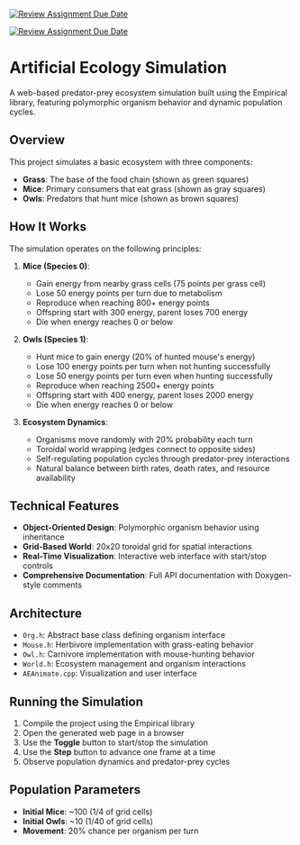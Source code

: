 [![Review Assignment Due Date](https://classroom.github.com/assets/deadline-readme-button-22041afd0340ce965d47ae6ef1cefeee28c7c493a6346c4f15d667ab976d596c.svg)](https://classroom.github.com/a/-GCLf3vW)

[![Review Assignment Due Date](https://classroom.github.com/assets/deadline-readme-button-22041afd0340ce965d47ae6ef1cefeee28c7c493a6346c4f15d667ab976d596c.svg)](https://classroom.github.com/a/-GCLf3vW)

# Artificial Ecology Simulation

A web-based predator-prey ecosystem simulation built using the Empirical library, featuring polymorphic organism behavior and dynamic population cycles.

## Overview

This project simulates a basic ecosystem with three components:
- **Grass**: The base of the food chain (shown as green squares)
- **Mice**: Primary consumers that eat grass (shown as gray squares)  
- **Owls**: Predators that hunt mice (shown as brown squares)

## How It Works

The simulation operates on the following principles:

1. **Mice (Species 0)**:
   - Gain energy from nearby grass cells (75 points per grass cell)
   - Lose 50 energy points per turn due to metabolism
   - Reproduce when reaching 800+ energy points
   - Offspring start with 300 energy, parent loses 700 energy
   - Die when energy reaches 0 or below

2. **Owls (Species 1)**:
   - Hunt mice to gain energy (20% of hunted mouse's energy)
   - Lose 100 energy points per turn when not hunting successfully
   - Lose 50 energy points per turn even when hunting successfully  
   - Reproduce when reaching 2500+ energy points
   - Offspring start with 400 energy, parent loses 2000 energy
   - Die when energy reaches 0 or below

3. **Ecosystem Dynamics**:
   - Organisms move randomly with 20% probability each turn
   - Toroidal world wrapping (edges connect to opposite sides)
   - Self-regulating population cycles through predator-prey interactions
   - Natural balance between birth rates, death rates, and resource availability

## Technical Features

- **Object-Oriented Design**: Polymorphic organism behavior using inheritance
- **Grid-Based World**: 20x20 toroidal grid for spatial interactions
- **Real-Time Visualization**: Interactive web interface with start/stop controls
- **Comprehensive Documentation**: Full API documentation with Doxygen-style comments

## Architecture

- `Org.h`: Abstract base class defining organism interface
- `Mouse.h`: Herbivore implementation with grass-eating behavior
- `Owl.h`: Carnivore implementation with mouse-hunting behavior  
- `World.h`: Ecosystem management and organism interactions
- `AEAnimate.cpp`: Visualization and user interface

## Running the Simulation

1. Compile the project using the Empirical library
2. Open the generated web page in a browser
3. Use the **Toggle** button to start/stop the simulation
4. Use the **Step** button to advance one frame at a time
5. Observe population dynamics and predator-prey cycles

## Population Parameters

- **Initial Mice**: ~100 (1/4 of grid cells)
- **Initial Owls**: ~10 (1/40 of grid cells)  
- **Movement**: 20% chance per organism per turn